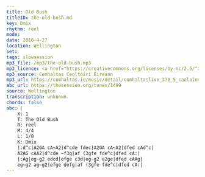 ```yaml
---
title: Old Bush
titleID: the-old-bush.md
key: Dmix
rhythm: reel
mode: 
date: 2016-4-27
location: Wellington
set:
tags: slowsession
mp3_file: /mp3/the-old-bush.mp3
mp3_licence: <a href="https://creativecommons.org/licenses/by-nc/2.5/">CC-BY-NC-2.5</a>
mp3_source: Comhaltas Ceoltóirí Éireann
mp3_url: https://comhaltas.ie/music/detail/comhaltaslive_370_5_caolainn_and_aisling_meaney/
abc_url: https://thesession.org/tunes/1499
source: Wellington
transcription: unknown
chords: false
abc: |
    X: 1
    T: The Old Bush
    R: reel
    M: 4/4
    L: 1/8
    K: Dmix
    |:d^c|A2GA cA~A2|d^cde fdec|A2GA cA~A2|dfed cAd^c|
    A2AG cAA2|d^cde ~f3g|af (3gfe fde^c|dfed cA:|
    |:Ag|eg~g2 edcd|efge c3d|eg~g2 a2ge|dfed cAAg|
    eg~g2 ag~g2|efge defg|af (3gfe fde^c|dfed cA:|
---
```



